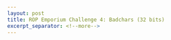 ```yaml
---
layout: post
title: ROP Emporium Challenge 4: Badchars (32 bits)
excerpt_separator: <!--more-->
---
```



<!--more-->
